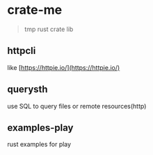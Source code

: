 # crate-me

> tmp rust crate lib

## httpcli

like [https://httpie.io/](https://httpie.io/)

## querysth

use SQL to query files or remote resources(http)

## examples-play

rust examples for play
